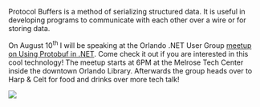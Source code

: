 Protocol Buffers is a method of serializing structured data. It is useful in developing programs to communicate with each other over a wire or for storing data.

On August 10<sup>th</sup> I will be speaking at the Orlando .NET User Group [meetup on Using Protobuf in .NET](https://www.meetup.com/ONETUG/events/241115418/). Come check it out if you are interested in this cool technology! The meetup starts at 6PM at the Melrose Tech Center inside the downtown Orlando Library. Afterwards the group heads over to Harp & Celt for food and drinks over more tech talk!

![](https://secure.meetupstatic.com/photos/event/e/a/4/4/highres_362039972.jpeg)